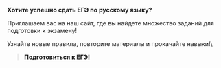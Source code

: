 **Хотите успешно сдать ЕГЭ по русскому языку?**

Приглашаем вас на наш сайт, где вы найдете множество заданий для подготовки к экзамену!

Узнайте новые правила, повторите материалы и прокачайте навыки!\

> **[Подготовиться к ЕГЭ!](https://github.com/capizs/preparation_project)**
